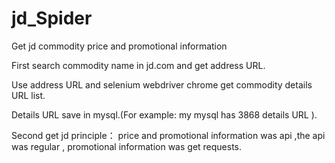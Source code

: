 # jd_Spider
Get  jd commodity price and promotional information

First search commodity name in jd.com and get  address URL. 

Use address URL and selenium webdriver chrome get commodity details URL list.

Details URL save in mysql.(For example: my mysql has 3868 details URL ).

Second get jd principle： price and promotional information was api ,the api was regular , promotional information was get requests. 
